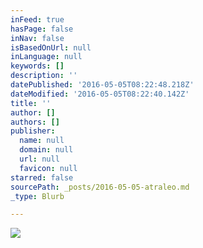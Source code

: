```yaml
---
inFeed: true
hasPage: false
inNav: false
isBasedOnUrl: null
inLanguage: null
keywords: []
description: ''
datePublished: '2016-05-05T08:22:48.218Z'
dateModified: '2016-05-05T08:22:40.142Z'
title: ''
author: []
authors: []
publisher:
  name: null
  domain: null
  url: null
  favicon: null
starred: false
sourcePath: _posts/2016-05-05-atraleo.md
_type: Blurb

---
```

![](https://the-grid-user-content.s3-us-west-2.amazonaws.com/4645e408-e050-4c20-b44f-2923d25de4c8.png)